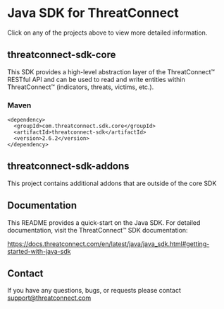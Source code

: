 # Java SDK for ThreatConnect
Click on any of the projects above to view more detailed information.

## threatconnect-sdk-core
This SDK provides a high-level abstraction layer of the ThreatConnect&trade; RESTful API and can be used to read and write entities within ThreatConnect&trade; (indicators, threats, victims, etc.).

### Maven
```
<dependency>
  <groupId>com.threatconnect.sdk.core</groupId>
  <artifactId>threatconnect-sdk</artifactId>
  <version>2.6.2</version>
</dependency>
```

## threatconnect-sdk-addons
This project contains additional addons that are outside of the core SDK

## Documentation
This README provides a quick-start on the Java SDK. For detailed documentation, visit the ThreatConnect&trade; SDK documentation:

https://docs.threatconnect.com/en/latest/java/java_sdk.html#getting-started-with-java-sdk

## Contact

If you have any questions, bugs, or requests please contact support@threatconnect.com

